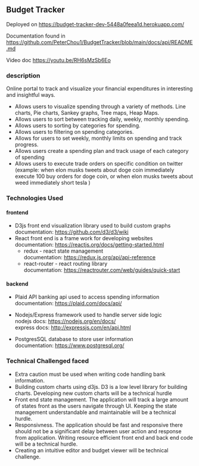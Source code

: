 ## Budget Tracker

Deployed on https://budget-tracker-dev-5448a0feea1d.herokuapp.com/

Documentation found in https://github.com/PeterChou1/BudgetTracker/blob/main/docs/api/README.md

Video doc https://youtu.be/RH6sMzSb6Eo


### description

Online portal to track and visualize your financial expenditures in interesting and insightful ways.

- Allows users to visualize spending through a variety of methods. Line charts, Pie charts, Sankey graphs, Tree maps, Heap Maps.
- Allows users to sort between tracking daily, weekly, monthly spending.
- Allows users to sorting by categories for spending.
- Allows users to filtering on spending categories.
- Allows for users to set weekly, monthly limits on spending and track progress.
- Allows users create a spending plan and track usage of each category of spending
- Allows users to execute trade orders on specific condition on twitter (example: when elon musks tweets about doge coin immediately execute 100 buy orders for doge coin, or when elon musks tweets about weed immediately short tesla )


### Technologies Used

#### frontend

- D3js front end visualization library used to build custom graphs documentation: https://github.com/d3/d3/wiki
- React front end is a frame work for developing websites <br/> documentation: https://reactjs.org/docs/getting-started.html
  - redux - react state management <br/>
    documentation: https://redux.js.org/api/api-reference
  - react-router - react routing library <br/>
    documentation: https://reactrouter.com/web/guides/quick-start

#### backend

- Plaid API banking api used to access spending information
  documentation: https://plaid.com/docs/api/

- Nodejs/Express framework used to handle server side logic <br/>
  nodejs docs: https://nodejs.org/en/docs/ <br/>
  express docs: http://expressjs.com/en/api.html <br/>

- PostgresSQL database to store user information <br/>
  documentation: https://www.postgresql.org/

### Technical Challenged faced

- Extra caution must be used when writing code handling bank information.
- Building custom charts using d3js. D3 is a low level library for building charts. Developing new custom charts will be a technical hurdle
- Front end state management. The application will track a large amount of states front as the users navigate through UI. Keeping the state management understandable and maintainable will be a technical hurdle.
- Responsivness. The application should be fast and responsive there should not be a significant delay between user action and response from application. Writing resource efficient front end and back end code will be a technical hurdle.
- Creating an intuitive editor and budget viewer will be technical challenge.
